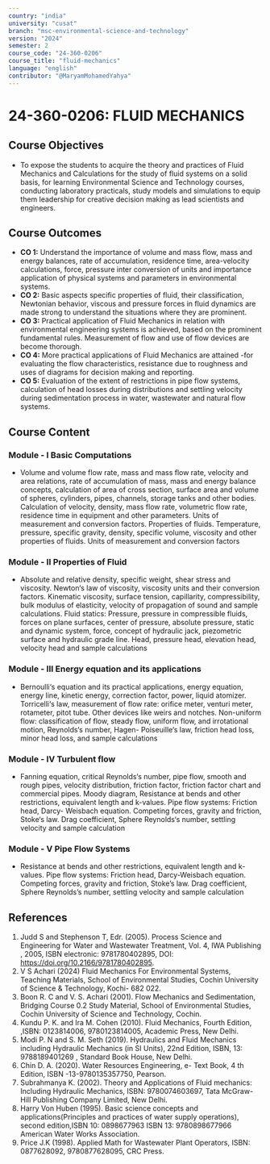```yaml
---
country: "india"
university: "cusat"
branch: "msc-environmental-science-and-technology"
version: "2024"
semester: 2
course_code: "24-360-0206"
course_title: "fluid-mechanics"
language: "english"
contributor: "@MaryamMohamedYahya"
---
```


# 24-360-0206: FLUID MECHANICS
## Course Objectives
* To expose the students to acquire the theory and practices of Fluid Mechanics and Calculations for the study of fluid systems on a solid basis, for learning Environmental Science and Technology courses, conducting laboratory practicals, study models and simulations to equip them leadership for creative decision making as lead scientists and engineers.

## Course Outcomes
* **CO 1:** Understand the importance of volume and mass flow, mass and energy balances, rate of accumulation, residence time, area-velocity calculations, force, pressure inter conversion of units and importance application of physical systems and parameters in environmental systems.
* **CO 2:** Basic aspects specific properties of fluid, their classification, Newtonian behavior, viscous and pressure forces in fluid dynamics are made strong to understand the situations where they are prominent.
* **CO 3:** Practical application of Fluid Mechanics in relation with environmental engineering systems is achieved, based on the prominent fundamental rules. Measurement of flow and use of flow devices are become thorough.
* **CO 4:** More practical applications of Fluid Mechanics are attained -for evaluating the flow characteristics, resistance due to roughness and uses of diagrams for decision making and reporting.
* **CO 5:** Evaluation of the extent of restrictions in pipe flow systems, calculation of head losses during distributions and settling velocity during sedimentation process in water, wastewater and natural flow systems.

## Course Content

### Module - I Basic Computations
* Volume and volume flow rate, mass and mass flow rate, velocity and area relations, rate of accumulation of mass, mass and energy balance concepts, calculation of area of cross section, surface area and volume of spheres, cylinders, pipes, channels, storage tanks and other bodies. Calculation of velocity, density, mass flow rate, volumetric flow rate, residence time in equipment and other parameters. Units of measurement and conversion factors. Properties of fluids. Temperature, pressure, specific gravity, density, specific volume, viscosity and other properties of fluids. Units of measurement and conversion factors

### Module - II Properties of Fluid
* Absolute and relative density, specific weight, shear stress and viscosity. Newton‘s law of viscosity, viscosity units and their conversion factors. Kinematic viscosity, surface tension, capillarity, compressibility, bulk modulus of elasticity, velocity of propagation of sound and sample calculations. Fluid statics: Pressure, pressure in compressible fluids, forces on plane surfaces, center of pressure, absolute pressure, static and dynamic system, force, concept of hydraulic jack, piezometric surface and hydraulic grade line. Head, pressure head, elevation head, velocity head and sample calculations

### Module - III Energy equation and its applications
* Bernoulli‘s equation and its practical applications, energy equation, energy line, kinetic energy, correction factor, power, liquid atomizer. Torricelli‘s law, measurement of flow rate: orifice meter, venturi meter, rotameter, pitot tube. Other devices like weirs and notches. Non-uniform flow: classification of flow, steady flow, uniform flow, and irrotational motion, Reynolds‘s number, Hagen- Poiseuille‘s law, friction head loss, minor head loss, and sample calculations

### Module - IV Turbulent flow
* Fanning equation, critical Reynolds‘s number, pipe flow, smooth and rough pipes, velocity distribution, friction factor, friction factor chart and commercial pipes. Moody diagram, Resistance at bends and other restrictions, equivalent length and k-values. Pipe flow systems: Friction head, Darcy- Weisbach equation. Competing forces, gravity and friction, Stoke‘s law. Drag coefficient, Sphere Reynolds‘s number, settling velocity and sample calculation

### Module - V Pipe Flow Systems
* Resistance at bends and other restrictions, equivalent length and k-values. Pipe flow systems: Friction head, Darcy-Weisbach equation. Competing forces, gravity and friction, Stoke’s law. Drag coefficient, Sphere Reynolds’s number, settling velocity and sample calculation

## References
1. Judd S and Stephenson T, Edr. (2005). Process Science and Engineering for Water and Wastewater Treatment, Vol. 4, IWA Publishing , 2005, ISBN electronic: 9781780402895, DOI: https://doi.org/10.2166/9781780402895.
2. V S Achari (2024) Fluid Mechanics For Environmental Systems, Teaching Materials, School of Environmental Studies, Cochin University of Science & Technology, Kochi- 682 022.
3. Boon R. C and V. S. Achari (2001). Flow Mechanics and Sedimentation, Bridging Course 0.2 Study Material, School of Environmental Studies, Cochin University of Science and Technology, Cochin.
4. Kundu P. K. and Ira M. Cohen (2010). Fluid Mechanics, Fourth Edition, ,ISBN: 0123814006, 9780123814005, Academic Press, New Delhi.
5. Modi P. N and S. M. Seth (2019). Hydraulics and Fluid Mechanics including Hydraulic Mechanics (in SI Units), 22nd Edition, ISBN, 13: 9788189401269 , Standard Book House, New Delhi.
6. Chin D. A. (2020). Water Resources Engineering, e- Text Book, 4 th Edition, ISBN -13-9780135357750, Pearson.
7. Subrahmanya K. (2002). Theory and Applications of Fluid mechanics: Including Hydraulic Mechanics, ISBN: 9780074603697, Tata McGraw-Hill Publishing Company Limited, New Delhi.
8. Harry Von Huben (1995). Basic science concepts and applications(Principles and practices of water supply operations), second edition,ISBN 10: 0898677963 ISBN 13: 9780898677966 American Water
Works Association.
9. Price J.K (1998). Applied Math for Wastewater Plant Operators, ISBN: 0877628092, 9780877628095, CRC Press.